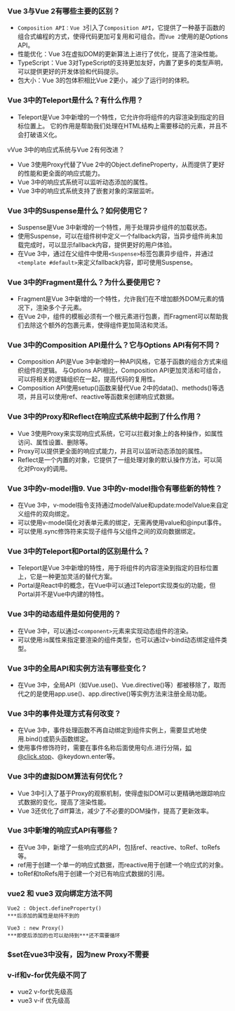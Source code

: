 ### Vue 3与Vue 2有哪些主要的区别？

- `Composition API：Vue 3`引入了`Composition API`，它提供了一种基于函数的组合式编程的方式，使得代码更加可复用和可组合。而`Vue 2`使用的是Options API。
- 性能优化：Vue 3在虚拟DOM的更新算法上进行了优化，提高了渲染性能。
- TypeScript：Vue 3对TypeScript的支持更加友好，内置了更多的类型声明，可以提供更好的开发体验和代码提示。
- 包大小：Vue 3的包体积相比Vue 2更小，减少了运行时的体积。

### Vue 3中的Teleport是什么？有什么作用？

- Teleport是Vue 3中新增的一个特性，它允许你将组件的内容渲染到指定的目标位置上。
它的作用是帮助我们处理在HTML结构上需要移动的元素，并且不会打破语义化。

vVue 3中的响应式系统与Vue 2有何改进？

- Vue 3使用Proxy代替了Vue 2中的Object.defineProperty，从而提供了更好的性能和更全面的响应式能力。
- Vue 3中的响应式系统可以监听动态添加的属性。
- Vue 3中的响应式系统支持了嵌套对象的深层监听。

### Vue 3中的Suspense是什么？如何使用它？

- Suspense是Vue 3中新增的一个特性，用于处理异步组件的加载状态。
- 使用Suspense，可以在组件树中定义一个fallback内容，当异步组件尚未加载完成时，可以显示fallback内容，提供更好的用户体验。
- 在Vue 3中，通过在父组件中使用`<Suspense>`标签包裹异步组件，并通过`<template #default>`来定义fallback内容，即可使用Suspense。

### Vue 3中的Fragment是什么？为什么要使用它？

- Fragment是Vue 3中新增的一个特性，允许我们在不增加额外DOM元素的情况下，渲染多个子元素。
- 在Vue 2中，组件的模板必须有一个根元素进行包裹，而Fragment可以帮助我们去除这个额外的包裹元素，使得组件更加简洁和灵活。

### Vue 3中的Composition API是什么？它与Options API有何不同？

- Composition API是Vue 3中新增的一种API风格，它基于函数的组合方式来组织组件的逻辑。
与Options API相比，Composition API更加灵活和可组合，可以将相关的逻辑组织在一起，提高代码的复用性。
- Composition API使用setup()函数来替代Vue 2中的data()、methods()等选项，并且可以使用ref、reactive等函数来创建响应式数据。

### Vue 3中的Proxy和Reflect在响应式系统中起到了什么作用？

- Vue 3使用Proxy来实现响应式系统，它可以拦截对象上的各种操作，如属性访问、属性设置、删除等。
- Proxy可以提供更全面的响应式能力，并且可以监听动态添加的属性。
- Reflect是一个内置的对象，它提供了一组处理对象的默认操作方法，可以简化对Proxy的调用。

### Vue 3中的v-model指9. Vue 3中的v-model指令有哪些新的特性？

- 在Vue 3中，v-model指令支持通过modelValue和update:modelValue来自定义组件的双向绑定。
- 可以使用v-model简化对表单元素的绑定，无需再使用value和@input事件。
- 可以使用.sync修饰符来实现子组件与父组件之间的双向数据绑定。

### Vue 3中的Teleport和Portal的区别是什么？

- Teleport是Vue 3中新增的特性，用于将组件的内容渲染到指定的目标位置上，它是一种更加灵活的替代方案。
- Portal是React中的概念，在Vue中可以通过Teleport实现类似的功能，但Portal并不是Vue中内建的特性。

### Vue 3中的动态组件是如何使用的？

- 在Vue 3中，可以通过`<component>`元素来实现动态组件的渲染。
- 可以使用:is属性来指定要渲染的组件类型，也可以通过v-bind动态绑定组件类型。

### Vue 3中的全局API和实例方法有哪些变化？

- 在Vue 3中，全局API（如Vue.use()、Vue.directive()等）都被移除了，取而代之的是使用app.use()、app.directive()等实例方法来注册全局功能。

### Vue 3中的事件处理方式有何改变？

- 在Vue 3中，事件处理函数不再自动绑定到组件实例上，需要显式地使用.bind()或箭头函数绑定。
- 使用事件修饰符时，需要在事件名称后面使用句点.进行分隔，如@click.stop、@keydown.enter等。

### Vue 3中的虚拟DOM算法有何优化？

- Vue 3中引入了基于Proxy的观察机制，使得虚拟DOM可以更精确地跟踪响应式数据的变化，提高了渲染性能。
- Vue 3还优化了diff算法，减少了不必要的DOM操作，提高了更新效率。

### Vue 3中新增的响应式API有哪些？

- 在Vue 3中，新增了一些响应式的API，包括ref、reactive、toRef、toRefs等。
- ref用于创建一个单一的响应式数据，而reactive用于创建一个响应式的对象。
- toRef和toRefs用于创建一个对已有响应式数据的引用。

### vue2 和 vue3 双向绑定方法不同
```
Vue2 : Object.defineProperty()
***后添加的属性是劫持不到的

Vue3 : new Proxy()
***即使后添加的也可以劫持到***还不需要循环
```
### $set在vue3中没有，因为new Proxy不需要

### v-if和v-for优先级不同了
- vue2 v-for优先级高
- vue3 v-if 优先级高
